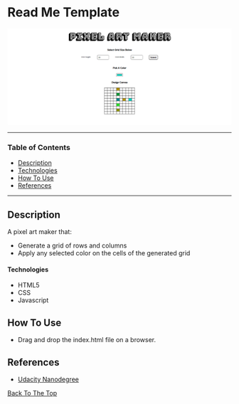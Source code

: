 # Read Me Template

![Project Image](pixel_art_image.png)

---

### Table of Contents

- [Description](#description)
- [Technologies](#Technologies)
- [How To Use](#how-to-use)
- [References](#references)

---

## Description

A pixel art maker that:

- Generate a grid of rows and columns 
- Apply any selected color on the cells of the generated grid


#### Technologies

- HTML5
- CSS
- Javascript


## How To Use

- Drag and drop the index.html file on a browser.


## References
* [Udacity Nanodegree](https://www.udacity.com/course/intro-to-programming-nanodegree--nd000)


[Back To The Top](#read-me-template)